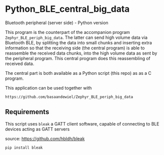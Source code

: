 # Python_BLE_central_big_data

Bluetooth peripheral (server side) - Python version

This program is the counterpart of the accompanion program ```Zephyr_BLE_periph_big_data```. The latter can send high volume data via Bluetooth BLE, by splitting the data into small chunks and inserting extra information so that the receiving side (the central program) is able to reassemble the received data chunks, into the high volume data as sent by the peripheral program. This central program does this reassembling of received data.

The central part is both available as a Python script (this repo) as as a C program.

This application can be used together with

    https://github.com/basaandewiel/Zephyr_BLE_periph_big_data
    
## Requirements
This script uses ```bleak``` a GATT client software, capable of connecting to BLE devices acting as GATT servers

source: https://github.com/hbldh/bleak

`pip install bleak`


